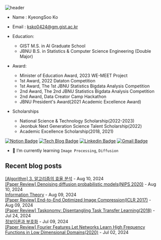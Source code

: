 
![header](https://capsule-render.vercel.app/api?type=waving&color=0000FF&height=250&section=header&text=KyeongSoo%20Ko&fontColor=FFFFFF&fontSize=70&fontAlign=50)


- Name : KyeongSoo Ko         
- Email : ksko0424@gm.gist.ac.kr 
- Education:
  - GIST M.S. in AI Graduate School
  - JBNU B.S. in Statistics & Computer Science Engineering (Double Major)

- Award:
  - Minister of Education Award, 2023 WE-MEET Project
  - 1st Award, 2022 Dataton Competition
  - 1st Award, The 1st JBNU Statistics Bigdata Analysis Competition
  - 2nd Award, The 2nd JBNU Statistics Bigdata Analysis Competition
  - 2nd Award, Data Creator Camp Hackathon
  - JBNU President's Award(2021 Academic Excellence Award)

- Scholarships
  - National Science & Technology Scholarship(2022-2023)
  - Jeonbuk Next Generation Science Talent Scholarship(2022)
  - Academic Excellence Scholarship(2018, 2021)


  
<!--
[![solved.ac tier](http://mazassumnida.wtf/api/v2/generate_badge?boj=star77sa)](https://solved.ac/star77sa)
-->

[![Notion Badge](https://img.shields.io/badge/Notion-000000?style=flat-square&title_bg=%235C5F64&logo=Notion&logo_color=%23F0F4F0&link=https://www.notion.so/ksko/Kyeongsoo-Ko-8383246d72ab463daba2b1f49f6486a1?pvs=4)](https://www.notion.so/ksko/Kyeongsoo-Ko-8383246d72ab463daba2b1f49f6486a1?pvs=4)
[![Tech Blog Badge](http://img.shields.io/badge/-Tech%20blog-black?style=flat-square&logo=github&link=https://star77sa.github.io/)](https://star77sa.github.io)
[![Linkedin Badge](https://img.shields.io/badge/-LinkedIn-blue?style=flat-square&logo=Linkedin&logoColor=white&link=https://www.linkedin.com/in/star77sa)](https://www.linkedin.com/in/star77sa)
[![Gmail Badge](https://img.shields.io/badge/Gmail-d14836?style=flat-square&logo=Gmail&logoColor=white&link=mailto:star77sa@gmail.com)](mailto:star77sa@gmail.com)


- 🌱 I’m currently learning `Image Processing`, `Diffusion`

<!--
[![Hits](https://hits.seeyoufarm.com/api/count/incr/badge.svg?url=https%3A%2F%2Fgithub.com%2Fstar77sa&count_bg=%234100EA&title_bg=%23555555&icon=github.svg&icon_color=%23E7E7E7&title=VIEW&edge_flat=false)](https://hits.seeyoufarm.com)
-->

<!--
**star77sa/star77sa** is a ✨ _special_ ✨ repository because its `README.md` (this file) appears on your GitHub profile.

Here are some ideas to get you started:

- 🔭 I’m currently working on ...
- 🌱 I’m currently learning ...
- 👯 I’m looking to collaborate on ...
- 🤔 I’m looking for help with ...
- 💬 Ask me about ...
- 📫 How to reach me: ...
- 😄 Pronouns: ...
- ⚡ Fun fact: ...
-->

## Recent blog posts
[[Algorithm] 3. 알고리즘의 효율 분석](https://star77sa.github.io/posts/Algorithm/Algorithm_1.html) - Aug 10, 2024<br>
            [[Paper Review] Denoising diffusion probabilistic models(NIPS 2020)](https://star77sa.github.io/posts/Paper/Denoising_diffusion_probabilistic_models.html) - Aug 10, 2024<br>
            [Information Theory](https://star77sa.github.io/posts/Information_Theory/info_study.html) - Aug 09, 2024<br>
            [[Paper Review] End-to-End Optimized Image Compression(ICLR 2017)](https://star77sa.github.io/posts/Paper/End-to-End_Optimized_Image_Compression.html) - Aug 09, 2024<br>
            [[Paper Review] Taskonomy: Disentangling Task Transfer Learning(2018)](https://star77sa.github.io/posts/Paper/Taskonomy.html) - Jul 24, 2024<br>
            [정보이론과 부호화](https://star77sa.github.io/posts/Information_Theory/Info_coding.html) - Jul 09, 2024<br>
            [[Paper Review] Fourier Features Let Networks Learn High Frequency Functions in Low Dimensional Domains(2020)](https://star77sa.github.io/posts/Paper/FourierFeature.html) - Jul 02, 2024<br>
            